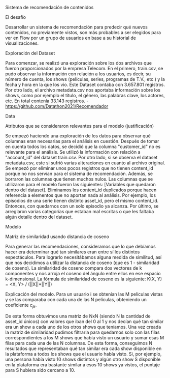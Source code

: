 Sistema de recomendación de contenidos

El desafío

Desarrollar un sistema de recomendación para predecir qué nuevos contenidos, no previamente vistos, son más probables a ser elegidos para ver en Flow por un grupo de usuarios en base a su historial de visualizaciones.

Exploración del Dataset

Para comenzar, se realizó una exploración sobre los dos archivos que fueron proporcionados por la empresa Telecom. 
En el primero, train.csv, se pudo observar la información con relación a los usuarios, es decir, su número de cuenta, los shows (películas, series, programas de T.V., etc.) y la fecha y hora en la que los vio. Este Dataset contaba con 3.657.801 registros.
Por otro lado, el archivo metadata.csv nos aportaba información sobre los shows, como por ejemplo el título, el género, las palabras clave, los actores, etc. En total contenía 33.143 registros.
        -	https://github.com/Datathon2021/Recomendador

Data 

Atributos que se consideraron relevantes para el modelo (justificación)

Se empezó haciendo una exploración de los datos para observar qué columnas eran necesarias para el análisis en cuestión. Después de tomar en cuenta todos los datos, se decidió que la columna "customer_id" no es relevante para el análisis. Se utilizó la información con relación a "account_id" del dataset train.csv. 
Por otro lado, si se observa el dataset metadata.csv, este si sufrió varias alteraciones en cuanto al archivo original. Se empezó por eliminar unos pocos registros que no tienen content_id porque no nos servían para el sistema de recomendación. Además, se borraron las columnas que tienen muchos nulos. Las columnas que se utilizaron para el modelo fueron las siguientes: [Variables que quedaron dentro del dataset]. Eliminamos los content_id duplicados porque hacen referencia a elementos que no aportan nada al análisis. Por ejemplo, los episodios de una serie tienen distinto asset_id, pero el mismo content_id. Entonces, con quedarnos con un solo episodio ya alcanza.
Por último, se arreglaron varias categorías que estaban mal escritas o que les faltaba algún detalle dentro del dataset.


Modelo

Matriz de similaridad usando distancia de coseno

Para generar las recomendaciones, consideramos que lo que debíamos hacer era determinar qué tan similares eran entre sí los distintos espectáculos. Para lograrlo necesitábamos alguna medida de similitud, así que nos decidimos a utilizar la distancia de coseno (que es 1 - similaridad de coseno). La similaridad de coseno compara dos vectores de k componentes y nos arroja el coseno del ángulo entre ellos en ese espacio k-dimensional.
La fórmula de similaridad de coseno es la siguiente:
K(X, Y) = <X, Y> / (||X||*||Y||)

Explicación del modelo. Para un usuario i se obtenían las M películas vistas y se las comparaba con cada una de las N películas, obteniendo un coeficiente $c_{jk}$.

De esta forma obtuvimos una matriz de NxN (siendo N la cantidad de asset_id únicos) con valores que iban del 0 al 1 y nos decían qué tan similar era un show a cada uno de los otros shows que teníamos.
Una vez creada la matriz de similaridad pudimos filtrarla para quedarnos solo con las filas correspondientes a los M shows que había visto un usuario y sumar esas M filas para cada una de las N columnas. De esta forma, conseguimos N resultados que representaban qué tan similar era cada show disponible en la plataforma a todos los shows que el usuario había visto. Si, por ejemplo, una persona había visto 10 shows distintos y algún otro show S disponible en la plataforma era bastante similar a esos 10 shows ya vistos, el puntaje para S hubiera sido cercano a 10.


